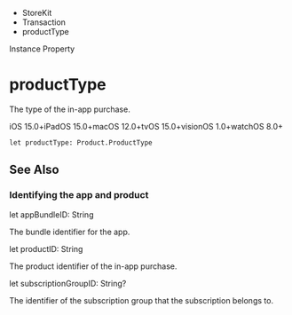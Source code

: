 

- StoreKit
- Transaction
-  productType 

Instance Property

# productType

The type of the in-app purchase.

iOS 15.0+iPadOS 15.0+macOS 12.0+tvOS 15.0+visionOS 1.0+watchOS 8.0+

``` source
let productType: Product.ProductType
```

## See Also

### Identifying the app and product

let appBundleID: String

The bundle identifier for the app.

let productID: String

The product identifier of the in-app purchase.

let subscriptionGroupID: String?

The identifier of the subscription group that the subscription belongs to.

